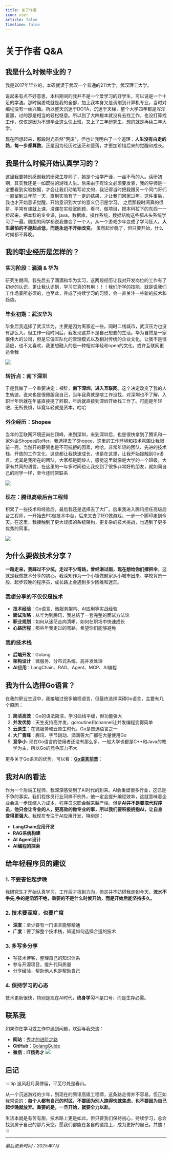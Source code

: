 ```yaml
---
title: 关于作者
icon: user
article: false
timeline: false
---
```


# **关于作者 Q&A**

## **我是什么时候毕业的？**

我是2017年毕业的，本硕就读于武汉一个普通的211大学，武汉理工大学。

说起来有点不好意思，本科期间的我并不是一个爱学习的好学生，可以说是一个十足的学渣。那时候游戏就是我的全部，加上我本身又是调剂到计算机专业，当时对编程没有一丝兴趣。所以整天沉迷于DOTA，沉迷于天梯，整个大学四年都是浑浑噩噩，过的那是相当的轻松惬意。所以到了大四根本就没有去找工作，也没打算找工作，仅仅是因为不想毕业这么快上班，又上了三年研究生，想的就是再续三年大学。

现在回想起来，那段时光虽然"荒废"，但也让我明白了一个道理：**人生没有白走的路，每一步都算数**。正是因为经历过迷茫和堕落，才更加珍惜后来的觉醒和成长。

## **我是什么时候开始认真学习的？**

这里我要特别感谢我的研究生导师了，她是个治学严谨，一丝不苟的人。读研初期，其实我还是一如既往的游戏人生。后来由于有论文必须要发表，我的导师是一定要看到实验数据，才会让我们动笔写论文的，我记得当时把我跟另一个同门哥们一直留到过年前一天，直到实验有了一定的结果，才让我们回家过年。这件事后，我也才开始意识觉醒，开始意识到大学的意义仍旧是学习。
之后那段时间真的很拼，平常有课就上课，没课在实验室刷题、看书、做项目，把本科拉下的东西一一捡起来，把本科的专业课，java，数据库，操作系统，数据结构这些都从头系统学习了一遍。周围的同学都说我像变了一个人，从一个游戏少年变成了学习狂人。**人生最怕的不是起点低，而是永远不开始改变。** 虽然起步晚了，但只要开始，什么时候都不算晚。

## **我的职业经历是怎样的？**

### **实习阶段：滴滴 & 华为**
研究生期间，我先后去了滴滴和华为实习，这两段经历让我对开发岗位的工作有了初步的认识，更让我认识到，学习它真的有用！！！我们所学的技能，就是说我们工作场景所必须的，也至此，养成了持续学习的习惯，会一直关注一些新的技术和趋势。

### **毕业初期：武汉华为**
毕业后我选择了武汉华为，主要是因为离家近一些。同时二线城市，武汉压力也没有那么大。但工作一段时间后，我发现这并不是自己想要的生活。华为自然是一家很伟大的公司，但是它偏军队化的管理模式以及相对传统的企业文化，让我不是很适应，也不太喜欢，我更想融入的是一种相对年轻和open的文化，或许互联网更适合我

![](./assets/img/关于作者/huawei.png)


### **转折点：南下深圳**
于是我做了一个重要决定：裸辞，**南下深圳，进入互联网**。这个决定改变了我的人生轨迹。说来也是很佩服我自己，当年我真就是啥工作没找，对深圳也不了解，入职半年后就在年底直接提了辞职，年后就直接到深圳开始找工作了。可能是年轻吧，无所畏惧，毕竟年轻就是资本，哈哈

### **外企经历：Shopee**
当年的互联网环境还尚在顶峰，来到深圳，来到深圳后，也是很快拿到了腾讯和一家外企Shopee的offer。我选择去了Shopee，这里的工作环境和技术氛围让我眼前一亮，当然开的薪资也是不可抗拒的因素，哈哈。非常年轻的团队、先进的技术栈、开放的工作文化，这些都让我快速成长，也是在这里，让我开始接触到Go语言。尤其是我所在的团队，大家都是同龄人，感觉这里就像是大学的一个班级，大家有共同的语言。在这里的一年多时间也让我交到了很多非常好的朋友，就如同自己的同学一样，至今还时常联系

![](./assets/img/关于作者/shopee.png)

### **现在：腾讯高级后台工程师**
积累了一些技术和经验后，最后我还是选择去了大厂。后来我进入腾讯担任高级后台工程师，一开始去PC做技术中台，后来又去了IEG做游戏，一步一个脚印走到今天。在这里，我接触到了更大规模的系统架构，更复杂的技术挑战，也遇到了更多优秀的同事。

![](./assets/img/关于作者/tencent.png)

## **为什么要做技术分享？**

**一路走来，我踩过不少坑，走过不少弯路，曾经淋过雨，现在想给你们撑把伞**。这就是我做技术分享的初心。我深知作为一个小镇做题家从小城市出来、学校背景一般、起步较晚的程序员，成长路上会遇到多少困难和迷茫。

### **我想分享的不仅仅是技术**
- **技术经验**：Go语言、微服务架构、AI应用等实战经验
- **面试攻略**：从华为到腾讯，我总结了一套完整的面试方法论
- **职业规划**：如何从迷茫走向清晰，如何在职场中快速成长
- **心路历程**：那些年我走过的弯路，希望你们能够避免

### **我的技术栈**
- **后端开发**：Golang
- **架构设计**：微服务、分布式系统、高并发处理
- **AI应用**：LangChain、RAG、Agent、MCP、AI编程

## **我为什么选择Go语言？**

在我的职业生涯中，我接触过很多编程语言，但最终选择深耕Go语言，主要有几个原因：

1. **简洁高效**：Go的语法简洁，学习曲线平缓，但功能强大
2. **并发优势**：天生支持高并发，goroutine和channel让并发编程变得简单
3. **云原生**：在微服务和云原生时代，Go是首选语言之一
4. **大厂青睐**：腾讯、字节跳动、滴滴等大厂都在大量使用Go
5. **竞争小**: 现在Go语言的使用者还没有那么多，一般大学也都是C++和Java的教学为主，所以Go的竞争压力不大

更多关于Go语言的优势，可以看：[**Go语言前景**](./go_prospect/go_prospect.md)：

## **我对AI的看法**

作为一个后端工程师，我深深感受到了AI时代的到来。AI会重塑很多行业，这已是不争的事实。我们程序员行业同样不例外，他一定会提升编程效率，这就意味着企业会进一步压缩人力成本，程序员求职会越来越严峻。但是**AI并不是要取代程序员，他只会让专业的人，更高效的做专业的事，所以我们要积极拥抱AI，让自身变得更强大**。我现在专注于AI应用开发，特别是：
- **LangChain应用开发**
- **RAG系统构建**
- **AI Agent设计**
- **AI编程的探索**

## **给年轻程序员的建议**

### **1. 不要害怕起步晚**
我研究生才开始认真学习，工作后才找到方向，但这并不妨碍我走到今天。**流水不争先,争的是滔滔不绝，重要的不是什么时候开始，而是开始后能坚持多久。**

### **2. 技术要深度，也要广度**
- **深度**：至少要有一门语言能够精通
- **广度**：要了解整个技术栈，知道如何选择合适的技术

### **3. 多写多分享**
- 写技术博客，整理自己的知识体系
- 参与开源项目，提升代码质量
- 分享经验，帮助他人也是帮助自己

### **4. 保持学习的心态**
技术更新很快，特别是现在AI时代，**终身学习**不是口号，而是生存必需。

## **联系我**

如果你在学习或工作中遇到问题，欢迎与我交流：

- **网站**：[秀才的进阶之路](https://golangstar.cn)
- **GitHub**：[GolangGuide](https://github.com/Percygu/GolangGuide)
- **微信**：**IT杨秀才**
![](./assets/icon/avatar.png)

## **后记**

::: tip 追风赶月莫停留，平芜尽处是春山。

从一个沉迷游戏的少年，到现在的腾讯高级工程师，这条路走得并不容易。但正如我常说的：**每个人都有自己的时区，不要因为别人跑得快就焦虑，也不要因为自己起步晚就放弃。重要的是，一旦开始，就要全力以赴。**

生活本就是有苦有甜，技术路上更是如此。但只要我们保持初心，持续学习，总会找到属于自己的那片天空。愿我们都能在各自的道路上，成为更好的自己。共勉！
:::

---

*最后更新时间：2025年7月*
